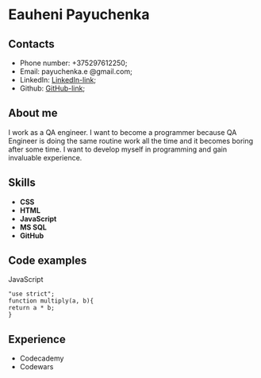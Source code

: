 # Eauheni Payuchenka
## Contacts
* Phone number: +375297612250;
* Email: payuchenka.e @gmail.com;
* LinkedIn: [LinkedIn-link](https://www.linkedin.com/in/yauheni-payuchenka-563490168/);
* Github: [GitHub-link](https://github.com/Eauheni);

## About me
I work as a QA engineer. I want to become a programmer because QA Engineer is doing the same routine work all the time and it becomes boring after some time. I want to develop myself in programming and gain invaluable experience.

## Skills
* **CSS**
* **HTML**
* **JavaScript**
* **MS SQL**
* **GitHub**

## Code examples
JavaScript
``` 
"use strict";
function multiply(a, b){
return a * b;
}
```
## Experience
* Codecademy
* Codewars



